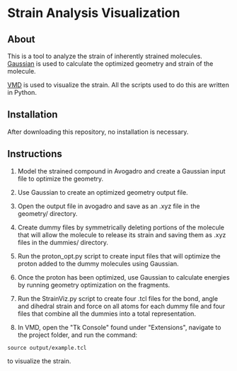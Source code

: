 # Strain Analysis Visualization

## About

This is a tool to analyze the strain of inherently strained molecules. 
[Gaussian](http://gaussian.com/glossary/g09/) is used to calculate the 
optimized geometry and strain of the molecule. 

[VMD](https://www.ks.uiuc.edu/Research/vmd/) is used to visualize the 
strain. All the scripts used to do this are written in Python. 

## Installation

After downloading this repository, no installation is necessary.

## Instructions

1. Model the strained compound in Avogadro and create a Gaussian 
input file to optimize the geometry.

2. Use Gaussian to create an optimized geometry output file.

3. Open the output file in avogadro and save as an .xyz file in the 
geometry/ directory.

4. Create dummy files by symmetrically deleting portions of the molecule 
that will allow the molecule to release its strain and saving them as .xyz 
files in the dummies/ directory.

5. Run the proton_opt.py script to create input files that will optimize 
the proton added to the dummy molecules using Gaussian.

6. Once the proton has been optimized, use Gaussian to calculate energies by 
running geometry optimization on the fragments.

7. Run the StrainViz.py script to create four .tcl files for the bond, angle 
and dihedral strain and force on all atoms for each dummy file and four files 
that combine all the dummies into a total representation.

8. In VMD, open the "Tk Console" found under "Extensions", navigate to the 
project folder, and run the command:
```
source output/example.tcl
```
to visualize the strain.
